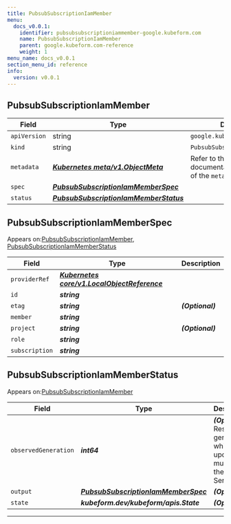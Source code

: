 ```yaml
---
title: PubsubSubscriptionIamMember
menu:
  docs_v0.0.1:
    identifier: pubsubsubscriptioniammember-google.kubeform.com
    name: PubsubSubscriptionIamMember
    parent: google.kubeform.com-reference
    weight: 1
menu_name: docs_v0.0.1
section_menu_id: reference
info:
  version: v0.0.1
---
```


## PubsubSubscriptionIamMember
| Field | Type | Description |
| ------ | ----- | ----------- |
| `apiVersion` | string | `google.kubeform.com/v1alpha1` |
|    `kind` | string | `PubsubSubscriptionIamMember` |
| `metadata` | ***[Kubernetes meta/v1.ObjectMeta](https://kubernetes.io/docs/reference/generated/kubernetes-api/v1.13/#objectmeta-v1-meta)***|Refer to the Kubernetes API documentation for the fields of the `metadata` field.|
| `spec` | ***[PubsubSubscriptionIamMemberSpec](#pubsubsubscriptioniammemberspec)***||
| `status` | ***[PubsubSubscriptionIamMemberStatus](#pubsubsubscriptioniammemberstatus)***||
## PubsubSubscriptionIamMemberSpec

Appears on:[PubsubSubscriptionIamMember](#pubsubsubscriptioniammember), [PubsubSubscriptionIamMemberStatus](#pubsubsubscriptioniammemberstatus)

| Field | Type | Description |
| ------ | ----- | ----------- |
| `providerRef` | ***[Kubernetes core/v1.LocalObjectReference](https://kubernetes.io/docs/reference/generated/kubernetes-api/v1.13/#localobjectreference-v1-core)***||
| `id` | ***string***||
| `etag` | ***string***| ***(Optional)*** |
| `member` | ***string***||
| `project` | ***string***| ***(Optional)*** |
| `role` | ***string***||
| `subscription` | ***string***||
## PubsubSubscriptionIamMemberStatus

Appears on:[PubsubSubscriptionIamMember](#pubsubsubscriptioniammember)

| Field | Type | Description |
| ------ | ----- | ----------- |
| `observedGeneration` | ***int64***| ***(Optional)*** Resource generation, which is updated on mutation by the API Server.|
| `output` | ***[PubsubSubscriptionIamMemberSpec](#pubsubsubscriptioniammemberspec)***| ***(Optional)*** |
| `state` | ***kubeform.dev/kubeform/apis.State***| ***(Optional)*** |
---
